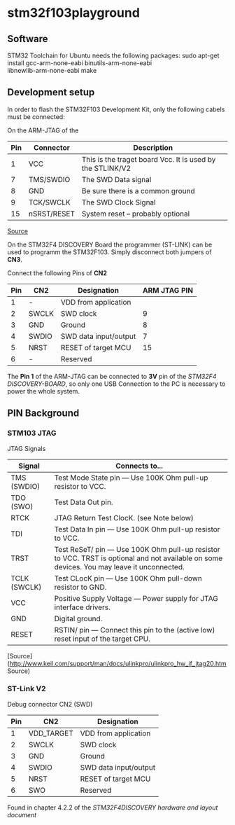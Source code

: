 # stm32f103playground

## Software

STM32 Toolchain for Ubuntu needs the following packages:
 sudo apt-get install gcc-arm-none-eabi binutils-arm-none-eabi \
    libnewlib-arm-none-eabi make


## Development setup

In order to flash the STM32F103 Development Kit, only the following cabels must be connected:

On the ARM-JTAG of the 

| Pin | Connector | Description |
| --- | --- | --- |
| 1 | VCC | This is the traget board Vcc. It is used by the STLINK/V2
| 7 | TMS/SWDIO | The SWD Data signal
| 8 | GND | Be sure there is a common ground
| 9 | TCK/SWCLK | The SWD Clock Signal
| 15 | nSRST/RESET | System reset – probably optional 

[Source](http://www.micromouseonline.com/2011/11/05/stlink-swd-for-stm32/)

On the STM32F4 DISCOVERY Board the programmer (ST-LINK) can be used to programm the STM32F103.
Simply disconnect both jumpers of **CN3**.

Connect the following Pins of **CN2**

| Pin | CN2 | Designation | ARM JTAG PIN |
| --- | --- | --- | --- |
| 1 | - | VDD from application | |
| 2 | SWCLK | SWD clock | 9 |
| 3 | GND | Ground | 8 |
| 4 | SWDIO | SWD data input/output | 7 |
| 5 | NRST | RESET of target MCU | 15 |
| 6 | - | Reserved | |

The **Pin 1** of the ARM-JTAG can be connected to **3V** pin of the *STM32F4 DISCOVERY-BOARD*, so only one USB Connection to the PC is necessary to power the whole system.


## PIN Background

### STM103 JTAG

 JTAG Signals

| Signal | Connects to... |
| --- | --- | 
| TMS (SWDIO) | Test Mode State pin — Use 100K Ohm pull-up resistor to VCC. |
| TDO (SWO) | Test Data Out pin. |
| RTCK | JTAG Return Test ClocK. (see Note below) |
| TDI |	Test Data In pin — Use 100K Ohm pull-up resistor to VCC. |
| TRST | Test ReSeT/ pin — Use 100K Ohm pull-up resistor to VCC. TRST is optional and not available on some devices. You may leave it unconnected. |
| TCLK (SWCLK) | Test CLocK pin — Use 100K Ohm pull-down resistor to GND. |
| VCC |	Positive Supply Voltage — Power supply for JTAG interface drivers. |
| GND |	Digital ground. |
| RESET | RSTIN/ pin — Connect this pin to the (active low) reset input of the target CPU. |

[Source](http://www.keil.com/support/man/docs/ulinkpro/ulinkpro_hw_if_jtag20.htm Source)

### ST-Link V2

Debug connector CN2 (SWD)

| Pin | CN2 | Designation
| --- | --- | --- |
| 1 | VDD_TARGET | VDD from application |
| 2 | SWCLK | SWD clock |
| 3 | GND | Ground |
| 4 | SWDIO | SWD data input/output |
| 5 | NRST | RESET of target MCU |
| 6 | SWO | Reserved |

Found in chapter 4.2.2 of the *STM32F4DISCOVERY hardware and layout document*
